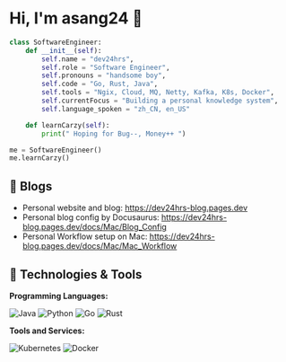 # Hi, I'm asang24 👋


```python
class SoftwareEngineer:
    def __init__(self):
        self.name = "dev24hrs",
        self.role = "Software Engineer",
        self.pronouns = "handsome boy",
        self.code = "Go, Rust, Java",
        self.tools = "Ngix, Cloud, MQ, Netty, Kafka, K8s, Docker",
        self.currentFocus = "Building a personal knowledge system",
        self.language_spoken = "zh_CN, en_US"

    def learnCarzy(self):
        print(" Hoping for Bug--, Money++ ")

me = SoftwareEngineer()
me.learnCarzy()
```

<!-- 
```go
type SoftwareEngineer struct {
    Name        string
    ContactInfo ContactInfo
}
type ContactInfo struct {
    Role            string
    Pronouns        string
    Code            string
    Tools           string
    CurrentFocus    string
    Language_spoken string
}

func main() {
    me := SoftwareEngineer{
        Name: "dev24hrs",
        ContactInfo: ContactInfo{
            Role:            "Software Engineer",
            Pronouns:        "Handsome boy",
            Code:            "Go, Rust",
            Tools:           "Ngix, Docker, Kubernetes, Cloud, MQ, Netty, Kafka",
            CurrentFocus:    "Building a personal knowledge system",
            Language_spoken: "zh_CN, en_US",
		},
	}
    me.learnCarzy()
}

func (s *SoftwareEngineer) learnCarzy() {
    fmt.Printf("%s Hoping for Bug--, Money++ \n", s.Name)
}
```
-->

## 📝 Blogs

- Personal website and blog: https://dev24hrs-blog.pages.dev
- Personal blog config by Docusaurus: https://dev24hrs-blog.pages.dev/docs/Mac/Blog_Config
- Personal Workflow setup on Mac: https://dev24hrs-blog.pages.dev/docs/Mac/Mac_Workflow
  

## 🔧 Technologies & Tools

**Programming Languages:**

![Java](https://img.shields.io/badge/Code-Java-informational?style=flat&logo=java&logoColor=white&color=6aa6f8)
![Python](https://img.shields.io/badge/Code-Python-informational?style=flat&logo=python&logoColor=white&color=6aa6f8)
![Go](https://img.shields.io/badge/Code-Go-informational?style=flat&logo=go&logoColor=white&color=6aa6f8)
![Rust](https://img.shields.io/badge/Code-Rust-informational?style=flat&logo=rust&logoColor=white&color=6aa6f8)

**Tools and Services:**

![Kubernetes](https://img.shields.io/badge/Tools-Kubernetes-informational?style=flat&logo=kubernetes&logoColor=white&color=6aa6f8)
![Docker](https://img.shields.io/badge/Tools-Docker-informational?style=flat&logo=docker&logoColor=white&color=6aa6f8)
  
